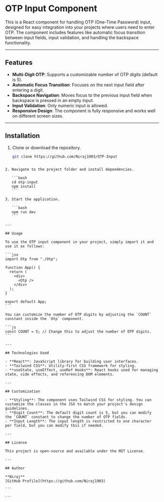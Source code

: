# OTP Input Component

This is a React component for handling OTP (One-Time Password) input, designed for easy integration into your projects where users need to enter OTP. The component includes features like automatic focus transition between input fields, input validation, and handling the backspace functionality.

---

## Features

- **Multi-Digit OTP**: Supports a customizable number of OTP digits (default is 5).
- **Automatic Focus Transition**: Focuses on the next input field after entering a digit.
- **Backspace Navigation**: Moves focus to the previous input field when backspace is pressed in an empty input.
- **Input Validation**: Only numeric input is allowed.
- **Responsive Design**: The component is fully responsive and works well on different screen sizes.

---

## Installation

1. Clone or download the repository.

   ```bash
   git clone https://github.com/Niraj1903/OTP-Input
   ```

````

2. Navigate to the project folder and install dependencies.

   ```bash
   cd otp-input
   npm install
   ```

3. Start the application.

   ```bash
   npm run dev
   ```

---

## Usage

To use the OTP input component in your project, simply import it and use it as follows:

```jsx
import Otp from "./Otp";

function App() {
  return (
    <div>
      <Otp />
    </div>
  );
}

export default App;
```

You can customize the number of OTP digits by adjusting the `COUNT` constant inside the `Otp` component.

```js
const COUNT = 5; // Change this to adjust the number of OTP digits.
```

---

## Technologies Used

- **React**: JavaScript library for building user interfaces.
- **Tailwind CSS**: Utility-first CSS framework for styling.
- **useState, useEffect, useRef Hooks**: React hooks used for managing state, side effects, and referencing DOM elements.

---

## Customization

- **Styling**: The component uses Tailwind CSS for styling. You can customize the classes in the JSX to match your project's design guidelines.
- **Digit Count**: The default digit count is 5, but you can modify the `COUNT` constant to change the number of OTP fields.
- **Input Length**: The input length is restricted to one character per field, but you can modify this if needed.

---

## License

This project is open-source and available under the MIT License.

---

## Author

**Niraj**
[GitHub Profile](https://github.com/Niraj1903)

```

```
````
